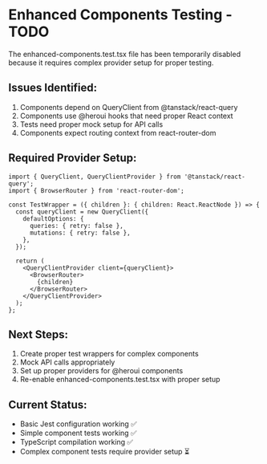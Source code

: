 # Enhanced Components Testing - TODO

The enhanced-components.test.tsx file has been temporarily disabled because it requires complex provider setup for proper testing.

## Issues Identified:
1. Components depend on QueryClient from @tanstack/react-query
2. Components use @heroui hooks that need proper React context
3. Tests need proper mock setup for API calls
4. Components expect routing context from react-router-dom

## Required Provider Setup:
```tsx
import { QueryClient, QueryClientProvider } from '@tanstack/react-query';
import { BrowserRouter } from 'react-router-dom';

const TestWrapper = ({ children }: { children: React.ReactNode }) => {
  const queryClient = new QueryClient({
    defaultOptions: {
      queries: { retry: false },
      mutations: { retry: false },
    },
  });

  return (
    <QueryClientProvider client={queryClient}>
      <BrowserRouter>
        {children}
      </BrowserRouter>
    </QueryClientProvider>
  );
};
```

## Next Steps:
1. Create proper test wrappers for complex components
2. Mock API calls appropriately  
3. Set up proper providers for @heroui components
4. Re-enable enhanced-components.test.tsx with proper setup

## Current Status:
- Basic Jest configuration working ✅
- Simple component tests working ✅
- TypeScript compilation working ✅
- Complex component tests require provider setup ⏳

